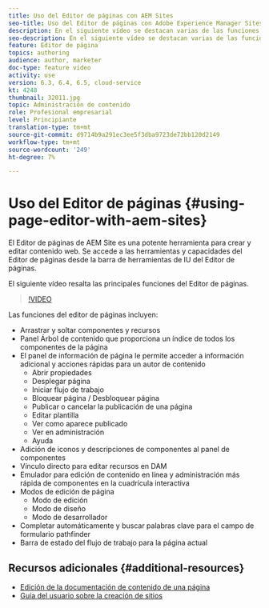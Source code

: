 ```yaml
---
title: Uso del Editor de páginas con AEM Sites
seo-title: Uso del Editor de páginas con Adobe Experience Manager Sites
description: En el siguiente vídeo se destacan varias de las funciones principales del editor de sitios de interfaz de usuario táctil de Adobe Experience Manager.
seo-description: En el siguiente vídeo se destacan varias de las funciones principales del editor de sitios de interfaz de usuario táctil de Adobe Experience Manager.
feature: Editor de página
topics: authoring
audience: author, marketer
doc-type: feature video
activity: use
version: 6.3, 6.4, 6.5, cloud-service
kt: 4248
thumbnail: 32011.jpg
topic: Administración de contenido
role: Profesional empresarial
level: Principiante
translation-type: tm+mt
source-git-commit: d9714b9a291ec3ee5f3dba9723de72bb120d2149
workflow-type: tm+mt
source-wordcount: '249'
ht-degree: 7%

---
```



# Uso del Editor de páginas {#using-page-editor-with-aem-sites}

El Editor de páginas de AEM Site es una potente herramienta para crear y editar contenido web. Se accede a las herramientas y capacidades del Editor de páginas desde la barra de herramientas de IU del Editor de páginas.

El siguiente vídeo resalta las principales funciones del Editor de páginas.

>[!VIDEO](https://video.tv.adobe.com/v/32011?quality=12&learn=on)

Las funciones del editor de páginas incluyen:

* Arrastrar y soltar componentes y recursos
* Panel Árbol de contenido que proporciona un índice de todos los componentes de la página
* El panel de información de página le permite acceder a información adicional y acciones rápidas para un autor de contenido
   * Abrir propiedades
   * Desplegar página
   * Iniciar flujo de trabajo
   * Bloquear página / Desbloquear página
   * Publicar o cancelar la publicación de una página
   * Editar plantilla
   * Ver como aparece publicado
   * Ver en administración
   * Ayuda
* Adición de iconos y descripciones de componentes al panel de componentes
* Vínculo directo para editar recursos en DAM
* Emulador para edición de contenido en línea y administración más rápida de componentes en la cuadrícula interactiva
* Modos de edición de página
   * Modo de edición
   * Modo de diseño
   * Modo de desarrollador
* Completar automáticamente y buscar palabras clave para el campo de formulario pathfinder
* Barra de estado del flujo de trabajo para la página actual

## Recursos adicionales {#additional-resources}

* [Edición de la documentación de contenido de una página](https://docs.adobe.com/content/help/en/experience-manager-65/authoring/authoring/editing-content.html)
* [Guía del usuario sobre la creación de sitios](https://docs.adobe.com/content/help/en/experience-manager-65/authoring/home.html)
